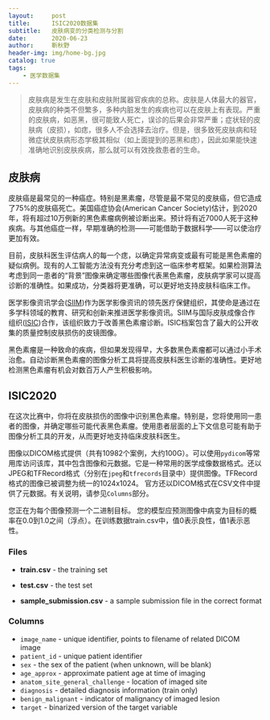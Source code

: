 ```yaml
---
layout:     post
title:      ISIC2020数据集
subtitle:   皮肤病变的分类检测与分割
date:       2020-06-23
author:     靳秋野
header-img: img/home-bg.jpg
catalog: true
tags:
    - 医学数据集
---
```


>皮肤病是发生在皮肤和皮肤附属器官疾病的总称。皮肤是人体最大的器官，皮肤病的种类不但繁多，多种内脏发生的疾病也可以在皮肤上有表现。严重的皮肤病，如恶黑，很可能致人死亡，误诊的后果会非常严重；症状轻的皮肤病（皮损），如痣，很多人不会选择去治疗。但是，很多致死皮肤病和轻微症状皮肤病形态学极其相似（如上面提到的恶黑和痣），因此如果能快速准确地识别皮肤疾病，那么就可以有效挽救患者的生命。

## 皮肤病

皮肤癌是最常见的一种癌症。特别是黑素瘤，尽管是最不常见的皮肤癌，但它造成了75%的皮肤癌死亡。美国癌症协会(American Cancer Society)估计，到2020年，将有超过10万例新的黑色素瘤病例被诊断出来。预计将有近7000人死于这种疾病。与其他癌症一样，早期准确的检测——可能借助于数据科学——可以使治疗更加有效。

目前，皮肤科医生评估病人的每一个痣，以确定异常病变或最有可能是黑色素瘤的疑似病例。现有的人工智能方法没有充分考虑到这一临床参考框架。如果检测算法考虑到同一患者的“背景”图像来确定哪些图像代表黑色素瘤，皮肤病学家可以提高诊断的准确性。如果成功，分类器将更准确，可以更好地支持皮肤科临床工作。

医学影像资讯学会([SIIM](https://siim.org/))作为医学影像资讯的领先医疗保健组织，其使命是通过在多学科领域的教育、研究和创新来推进医学影像资讯。SIIM与国际皮肤成像合作组织([ISIC](https://www.isic-archive.com/))合作，该组织致力于改善黑色素瘤诊断。ISIC档案包含了最大的公开收集的质量控制皮肤损伤的皮镜图像。

黑色素瘤是一种致命的疾病，但如果发现得早，大多数黑色素瘤都可以通过小手术治愈。自动诊断黑色素瘤的图像分析工具将提高皮肤科医生诊断的准确性。更好地检测黑色素瘤有机会对数百万人产生积极影响。

## ISIC2020

在这次比赛中，你将在皮肤损伤的图像中识别黑色素瘤。特别是，您将使用同一患者的图像，并确定哪些可能代表黑色素瘤。使用患者层面的上下文信息可能有助于图像分析工具的开发，从而更好地支持临床皮肤科医生。

图像以DICOM格式提供（共有10982个案例，大约100G）。可以使用`pydicom`等常用库访问该库，其中包含图像和元数据。它是一种常用的医学成像数据格式。还以JPEG和TFRecord格式（分别在`jpeg`和`tfrecords`目录中）提供图像。TFRecord格式的图像已被调整为统一的1024x1024。 官方还以DICOM格式在CSV文件中提供了元数据。有关说明，请参见`Columns`部分。

您正在为每个图像预测一个二进制目标。 您的模型应预测图像中病变为目标的概率在0.0到1.0之间（浮点）。在训练数据train.csv中，值0表示良性，值1表示恶性。

### Files

- **train.csv** - the training set

- **test.csv** - the test set

- **sample_submission.csv** - a sample submission file in the correct format

### Columns

- `image_name` - unique identifier, points to filename of related DICOM image
- `patient_id` - unique patient identifier
- `sex` - the sex of the patient (when unknown, will be blank)
- `age_approx` - approximate patient age at time of imaging
- `anatom_site_general_challenge` - location of imaged site
- `diagnosis` - detailed diagnosis information (train only)
- `benign_malignant` - indicator of malignancy of imaged lesion
- `target` - binarized version of the target variable



